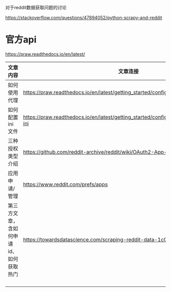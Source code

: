 对于reddit数据获取问题的讨论

https://stackoverflow.com/questions/47894052/python-scrapy-and-reddit

# 官方api

https://praw.readthedocs.io/en/latest/

| 文章内容                               | 文章连接                                                     |
| -------------------------------------- | ------------------------------------------------------------ |
| 如何使用代理                           | https://praw.readthedocs.io/en/latest/getting_started/configuration.html#configuration |
| 如何配置ini文件                        | https://praw.readthedocs.io/en/latest/getting_started/configuration/prawini.html#praw-ini |
| 三种授权类型介绍                       | https://github.com/reddit-archive/reddit/wiki/OAuth2-App-Types#script-app |
| 应用申请/管理                          | https://www.reddit.com/prefs/apps                            |
| 第三方文章，含如何申请id、如何获取热门 | https://towardsdatascience.com/scraping-reddit-data-1c0af3040768 |
|                                        |                                                              |
|                                        |                                                              |
|                                        |                                                              |
|                                        |                                                              |

